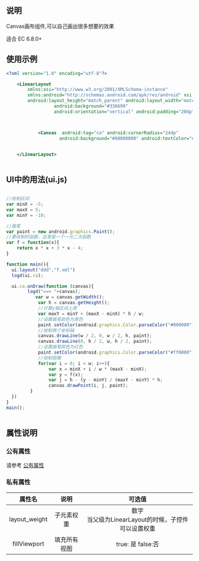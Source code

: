 ## 说明
Canvas画布组件,可以自己画出很多想要的效果

适合 EC 6.8.0+

## 使用示例
```xml
<?xml version="1.0" encoding="utf-8"?>

    <LinearLayout
        xmlns:xsi="http://www.w3.org/2001/XMLSchema-instance"
        xmlns:android="http://schemas.android.com/apk/res/android" xsi:noNamespaceSchemaLocation="layout.xsd"
        android:layout_height="match_parent" android:layout_width="match_parent"
                  android:background="#336699"
                  android:orientation="vertical" android:padding="20dp">



            <Canvas  android:tag="ca" android:cornerRadius="24dp"
                    android:background="#88000000" android:textColor="#ffffff" android:layout_width="match_parent"/>


    </LinearLayout>



```

## UI中的用法(ui.js)

```javascript

//绘制区间
var minX = -5;
var maxX = 5;
var minY = -10;

//画笔
var paint = new android.graphics.Paint();
//要绘制的函数，这里是一个一元二次函数
var f = function(x){
    return x * x + 3 * x - 4;
}

function main(){
  ui.layout("ddd","f.xml")
  logd(ui.ca);

  ui.ca.onDraw(function (canvas){
        logd("==> "+canvas);
           var w = canvas.getWidth();
            var h = canvas.getHeight();
            //计算y轴区间上限
            var maxY = minY + (maxX - minX) * h / w;
            //设置画笔颜色为黑色
            paint.setColor(android.graphics.Color.parseColor("#000000"));
            //绘制两个坐标轴
            canvas.drawLine(w / 2, 0, w / 2, h, paint);
            canvas.drawLine(0, h / 2, w, h / 2, paint);
            //设置画笔颜色为红色
            paint.setColor(android.graphics.Color.parseColor("#ff0000"));
            //绘制图像
            for(var i = 0; i < w; i++){
                var x = minX + i / w * (maxX - minX);
                var y = f(x);
                var j = h - (y - minY) / (maxY - minY) * h;
                canvas.drawPoint(i, j, paint);
         }
  })
}
main();



```



## 属性说明

### 公有属性
请参考 [公有属性](/zh-cn/funcs/ui/ui-native-view.md#公有属性)

### 私有属性

| 属性名 | 说明 | 可选值 |
| :------: | :------: | :------: |
| layout_weight | 子元素权重 | 数字<br/>当父级为LinearLayout的时候，子控件可以设置权重|
| fillViewport | 填充所有视图 | true: 是 false:否 |

## 



